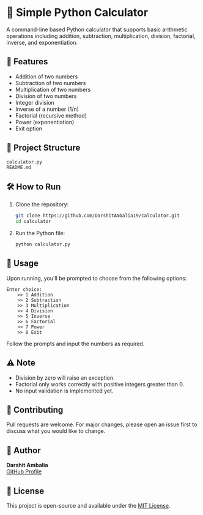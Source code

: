 # 🧮 Simple Python Calculator

A command-line based Python calculator that supports basic arithmetic operations including addition, subtraction, multiplication, division, factorial, inverse, and exponentiation.

## 🚀 Features

- Addition of two numbers  
- Subtraction of two numbers  
- Multiplication of two numbers  
- Division of two numbers  
- Integer division  
- Inverse of a number (1/n)  
- Factorial (recursive method)  
- Power (exponentiation)  
- Exit option  

## 📂 Project Structure

```
calculator.py  
README.md  
```

## 🛠️ How to Run

1. Clone the repository:
   ```bash
   git clone https://github.com/DarshitAmbalia19/calculator.git
   cd calculator
   ```

2. Run the Python file:
   ```bash
   python calculator.py
   ```

## 📝 Usage

Upon running, you'll be prompted to choose from the following options:

```
Enter choice: 
    >> 1 Addition
    >> 2 Subtraction
    >> 3 Multiplication
    >> 4 Division
    >> 5 Inverse
    >> 6 Factorial
    >> 7 Power
    >> 8 Exit
```

Follow the prompts and input the numbers as required.

## ⚠️ Note

- Division by zero will raise an exception.  
- Factorial only works correctly with positive integers greater than 0.  
- No input validation is implemented yet.

## 🤝 Contributing

Pull requests are welcome. For major changes, please open an issue first to discuss what you would like to change.

## 👤 Author

**Darshit Ambalia**  
[GitHub Profile](https://github.com/DarshitAmbalia19)

## 📄 License

This project is open-source and available under the [MIT License](LICENSE).

